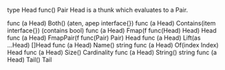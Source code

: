 type Head func() Pair
    Head is a thunk which evaluates to a Pair.

func (a Head) Both() (aten, apep interface{})
func (a Head) Contains(item interface{}) (contains bool)
func (a Head) Fmap(f func(Head) Head) Head
func (a Head) FmapPair(f func(Pair) Pair) Head
func (a Head) Lift(as ...Head) []Head
func (a Head) Name() string
func (a Head) Of(index Index) Head
func (a Head) Size() Cardinality
func (a Head) String() string
func (a Head) Tail() Tail
